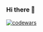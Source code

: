 ### Hi there 👋

[![codewars](https://www.codewars.com/users/artkeksss/badges/small)](https://www.codewars.com/users/artkeksss)
